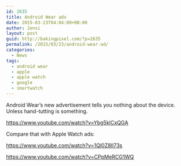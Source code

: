 ```yaml
---
id: 2635
title: Android Wear ads
date: 2015-03-23T04:04:09+00:00
author: Jenxi
layout: post
guid: http://bakingpixel.com/?p=2635
permalink: /2015/03/23/android-wear-ad/
categories:
  - News
tags:
  - android wear
  - apple
  - apple watch
  - google
  - smartwatch
---
```

Android Wear&#8217;s new advertisement tells you nothing about the device. Unless hand-tutting is something.

https://www.youtube.com/watch?v=Ybg5klCxQGA

Compare that with Apple Watch ads:

https://www.youtube.com/watch?v=1Ql0Z8Il73s

https://www.youtube.com/watch?v=CPpMeRCG1WQ